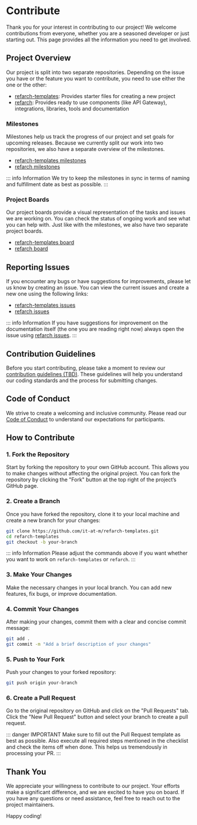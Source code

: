 # Contribute

<!-- Links -->

[refarch-repo-link]: https://github.com/it-at-m/refarch
[refarch-templates-repo-link]: https://github.com/it-at-m/refarch-templates
[refarch-milestone-link]: https://github.com/it-at-m/refarch/milestones
[refarch-templates-milestone-link]: https://github.com/it-at-m/refarch-templates/milestones
[refarch-board-link]: https://github.com/orgs/it-at-m/projects/17
[refarch-templates-board-link]: https://github.com/orgs/it-at-m/projects/16
[refarch-issues-link]: https://github.com/it-at-m/refarch/issues
[refarch-templates-issues-link]: https://github.com/it-at-m/refarch-templates/issues
[contribution-guideline-link]: https://github.com/it-at-m/refarch
[code-of-conduct-link]: https://github.com/it-at-m/refarch/blob/main/.github/CODE_OF_CONDUCT.md

Thank you for your interest in contributing to our project! We welcome contributions from everyone, whether you are a seasoned developer or just starting out. This page provides all the information you need to get involved.

## Project Overview

Our project is split into two separate repositories. Depending on the issue you have or the feature you want to contribute, you need to use either the one or the other:

- [refarch-templates][refarch-templates-repo-link]: Provides starter files for creating a new project
- [refarch][refarch-repo-link]: Provides ready to use components (like API Gateway), integrations, libraries, tools and documentation

### Milestones

Milestones help us track the progress of our project and set goals for upcoming releases. Because we currently split our work into two repositories, we also have a separate overview of the milestones.

- [refarch-templates milestones][refarch-templates-milestone-link]
- [refarch milestones][refarch-milestone-link]

::: info Information
We try to keep the milestones in sync in terms of naming and fulfillment date as best as possible.
:::

### Project Boards

Our project boards provide a visual representation of the tasks and issues we are working on. You can check the status of ongoing work and see what you can help with.
Just like with the milestones, we also have two separate project boards.

- [refarch-templates board][refarch-templates-board-link]
- [refarch board][refarch-board-link]

## Reporting Issues

If you encounter any bugs or have suggestions for improvements, please let us know by creating an issue. You can view the current issues and create a new one using the following links:

- [refarch-templates issues][refarch-templates-issues-link]
- [refarch issues][refarch-issues-link]

::: info Information
If you have suggestions for improvement on the documentation itself (the one you are reading right now) always open the issue using [refarch issues][refarch-issues-link].
:::

## Contribution Guidelines

Before you start contributing, please take a moment to review our [contribution guidelines (TBD)][contribution-guideline-link]. These guidelines will help you understand our coding standards and the process for submitting changes.

## Code of Conduct

We strive to create a welcoming and inclusive community. Please read our [Code of Conduct][code-of-conduct-link] to understand our expectations for participants.

## How to Contribute

### 1. Fork the Repository

Start by forking the repository to your own GitHub account. This allows you to make changes without affecting the original project. You can fork the repository by clicking the "Fork" button at the top right of the project’s GitHub page.

### 2. Create a Branch

Once you have forked the repository, clone it to your local machine and create a new branch for your changes:

```bash
git clone https://github.com/it-at-m/refarch-templates.git
cd refarch-templates
git checkout -b your-branch
```

::: info Information
Please adjust the commands above if you want whether you want to work on `refarch-templates` or `refarch`.
:::

### 3. Make Your Changes

Make the necessary changes in your local branch. You can add new features, fix bugs, or improve documentation.

### 4. Commit Your Changes

After making your changes, commit them with a clear and concise commit message:

```bash
git add .
git commit -m "Add a brief description of your changes"
```

### 5. Push to Your Fork

Push your changes to your forked repository:

```bash
git push origin your-branch
```

### 6. Create a Pull Request

Go to the original repository on GitHub and click on the "Pull Requests" tab. Click the "New Pull Request" button and select your branch to create a pull request.

::: danger IMPORTANT
Make sure to fill out the Pull Request template as best as possible.
Also execute all required steps mentioned in the checklist and check the items off when done.
This helps us tremendously in processing your PR.
:::

## Thank You

We appreciate your willingness to contribute to our project. Your efforts make a significant difference, and we are excited to have you on board. If you have any questions or need assistance, feel free to reach out to the project maintainers.

Happy coding!
